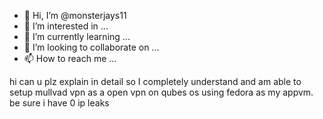- 👋 Hi, I’m @monsterjays11
- 👀 I’m interested in ...
- 🌱 I’m currently learning ...
- 💞️ I’m looking to collaborate on ...
- 📫 How to reach me ...

<!---
monsterjays11/monsterjays11 is a ✨ special ✨ repository because its `README.md` (this file) appears on your GitHub profile.
You can click the Preview link to take a look at your changes.
--->
hi can u plz explain in detail so I completely understand and am able to setup mullvad vpn as  a open vpn on qubes os using fedora as my appvm. be sure i have 0 ip leaks 
